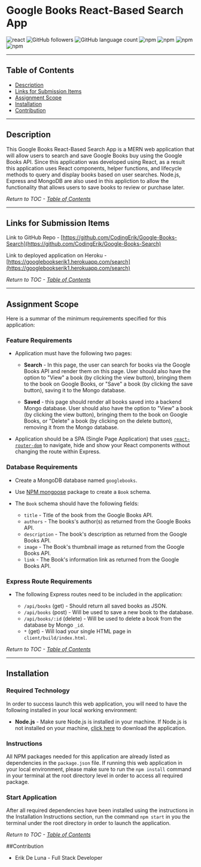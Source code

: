 # Google Books React-Based Search App

![react](https://img.shields.io/badge/library-react.js-purple/?style=flat&logo=react)
![GitHub followers](https://img.shields.io/github/followers/CodingErik?logo=GitHub&style=flat)
![GitHub language count](https://img.shields.io/github/languages/count/CodingErik/employee_directory?color=orange&logo=GitHub&style=flat)
![npm](https://img.shields.io/npm/v/axios?color=yellow&label=axios&logo=NPM)
![npm](https://img.shields.io/npm/v/express?color=purple&label=express&logo=NPM)
![npm](https://img.shields.io/npm/v/mongoose?color=red&label=mongoose&logo=NPM)
![npm](https://img.shields.io/npm/v/dotenv?color=pink&label=dotenv&logo=NPM)

---

## Table of Contents

- [Description](#description)
- [Links for Submission Items](#links-for-submission-items)
- [Assignment Scope](#assignment-scope)
- [Installation](#installation)
- [Contribution](#contribution)

---

## Description

This Google Books React-Based Search App is a MERN web application that will allow users to search and save Google Books buy using the Google Books API. Since this application was developed using React, as a result this application uses React components, helper functions, and lifecycle methods to query and display books based on user searches. Node.js, Express and MongoDB are also used in this appliction to allow the functionality that allows users to save books to review or purchase later.

_Return to TOC - [Table of Contents](#table-of-contents)_

---

## Links for Submission Items

Link to GitHub Repo - [https://github.com/CodingErik/Google-Books-Search](https://github.com/CodingErik/Google-Books-Search)

Link to deployed application on Heroku - [https://googlebookserik1.herokuapp.com/search](https://googlebookserik1.herokuapp.com/search)

_Return to TOC - [Table of Contents](#table-of-contents)_

---

## Assignment Scope

Here is a summar of the minimum requirements specified for this application:

### Feature Requirements

- Application must have the following two pages:

  - **Search** - In this page, the user can search for books via the Google Books API and render them on this page. User should also have the option to "View" a book (by clicking the view button), bringing them to the book on Google Books, or "Save" a book (by clicking the save button), saving it to the Mongo database.

  - **Saved** - this page should render all books saved into a backend Mongo database. User should also have the option to "View" a book (by clicking the view button), bringing them to the book on Google Books, or "Delete" a book (by clicking on the delete button), removing it from the Mongo database.

- Application should be a SPA (Single Page Application) that uses [`react-router-dom`](https://github.com/reactjs/react-router) to navigate, hide and show your React components without changing the route within Express.

### Database Requirements

- Create a MongoDB database named `googlebooks`.

- Use [NPM mongoose](https://www.npmjs.com/package/mongoose) package to create a `Book` schema.

- The `Book` schema should have the following fields:

  - `title` - Title of the book from the Google Books API.
  - `authors` - The books's author(s) as returned from the Google Books API.
  - `description` - The book's description as returned from the Google Books API.
  - `image` - The Book's thumbnail image as returned from the Google Books API.
  - `link` - The Book's information link as returned from the Google Books API.

### Express Route Requirements

- The following Express routes need to be included in the application:

  - `/api/books` (get) - Should return all saved books as JSON.
  - `/api/books` (post) - Will be used to save a new book to the database.
  - `/api/books/:id` (delete) - Will be used to delete a book from the database by Mongo `_id`.
  - `*` (get) - Will load your single HTML page in `client/build/index.html`.

_Return to TOC - [Table of Contents](#table-of-contents)_

---

## Installation

### Required Technology

In order to success launch this web application, you will need to have the following installed in your local working environment:

- **Node.js** - Make sure Node.js is installed in your machine. If Node.js is not installed on your machine, [click here](https://nodejs.org/en/) to download the application.

### Instructions

All NPM packages needed for this application are already listed as dependencies in the `package.json` file. If running this web application in your local environment, please make sure to run the `npm install` command in your terminal at the root directory level in order to access all required package.

### Start Application

After all required dependencies have been installed using the instructions in the Installation Instructions section, run the command `npm start` in you the terminal under the root directory in order to launch the application.

_Return to TOC - [Table of Contents](#table-of-contents)_

##Contribution

- Erik De Luna - Full Stack Developer
